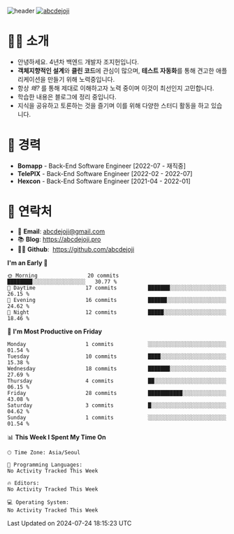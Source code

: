 ![header](https://capsule-render.vercel.app/api?type=transparent&fontColor=6b32af&height=200&text=Backend%20Developer&fontSize=60)
[![abcdejoji](https://github-readme-stats.vercel.app/api?username=abcdejoji&show_icons=true&theme=midnight-purple&locale=en)](https://github.com/abcdejoji)

# 🙇‍♂️ 소개

- 안녕하세요. 4년차 백엔드 개발자 조지헌입니다.
- **객체지향적인 설계**와 **클린 코드**에 관심이 많으며, **테스트 자동화**를 통해 견고한 애플리케이션을 만들기 위해 노력중입니다.
- 항상 _왜?_ 를 통해 제대로 이해하고자 노력 중이며 이것이 최선인지 고민합니다.
- 학습한 내용은 블로그에 정리 중입니다.
- 지식을 공유하고 토론하는 것을 즐기며 이를 위해 다양한 스터디 활동을 하고 있습니다.

# 💼 경력

- **Bomapp** - Back-End Software Engineer \[2022-07 - 재직중]
- **TelePIX** - Back-End Software Engineer \[2022-02 - 2022-07]
- **Hexcon** - Back-End Software Engineer \[2021-04 - 2022-01]

# 🤝 연락처

- 📧 **Email**: abcdejoji@gmail.com
- 📚 **Blog**: https://abcdejoji.pro
- 👨‍💻 **Github**:  https://github.com/abcdejoji

<!--START_SECTION:waka-->
**I'm an Early 🐤** 

```text
🌞 Morning                20 commits          ████████░░░░░░░░░░░░░░░░░   30.77 % 
🌆 Daytime                17 commits          ███████░░░░░░░░░░░░░░░░░░   26.15 % 
🌃 Evening                16 commits          ██████░░░░░░░░░░░░░░░░░░░   24.62 % 
🌙 Night                  12 commits          █████░░░░░░░░░░░░░░░░░░░░   18.46 % 
```
📅 **I'm Most Productive on Friday** 

```text
Monday                   1 commits           ░░░░░░░░░░░░░░░░░░░░░░░░░   01.54 % 
Tuesday                  10 commits          ████░░░░░░░░░░░░░░░░░░░░░   15.38 % 
Wednesday                18 commits          ███████░░░░░░░░░░░░░░░░░░   27.69 % 
Thursday                 4 commits           ██░░░░░░░░░░░░░░░░░░░░░░░   06.15 % 
Friday                   28 commits          ███████████░░░░░░░░░░░░░░   43.08 % 
Saturday                 3 commits           █░░░░░░░░░░░░░░░░░░░░░░░░   04.62 % 
Sunday                   1 commits           ░░░░░░░░░░░░░░░░░░░░░░░░░   01.54 % 
```


📊 **This Week I Spent My Time On** 

```text
🕑︎ Time Zone: Asia/Seoul

💬 Programming Languages: 
No Activity Tracked This Week

🔥 Editors: 
No Activity Tracked This Week

💻 Operating System: 
No Activity Tracked This Week
```


 Last Updated on 2024-07-24 18:15:23 UTC
<!--END_SECTION:waka-->
